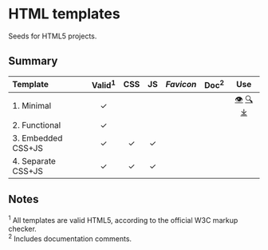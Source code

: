 # HTML templates

Seeds for HTML5 projects.

## Summary

| Template | Valid<sup>1</sup> | CSS | JS | *Favicon* | Doc<sup>2</sup> | Use |
|:---------|:-----------------:|:---:|:--:|:---------:|:---------------:|:---:|
| 1. Minimal | &#10003; | | | | | [&#128065;](https://tripu.github.io/Canon/html-templates/1-minimal/ "View") [&#128269;](https://github.com/tripu/Canon/tree/gh-pages/html-templates/1-minimal "Browse files") [&#10515;](foo "Download tar.gz") |
| 2. Functional | &#10003; | | | | | | | |
| 3. Embedded CSS+JS | &#10003; | &#10003; | &#10003; | | | | | |
| 4. Separate CSS+JS | &#10003; | &#10003; | &#10003; | | | | | |

## Notes

<sup>1</sup> All templates are valid HTML5, according to the official W3C markup checker.  
<sup>2</sup> Includes documentation comments.
